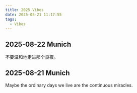 ```yaml
---
title: 2025 Vibes
date: 2025-08-21 11:17:55
tags:
  - Vibes
---
```


## 2025-08-22 Munich

不要温和地走进那个良夜。

## 2025-08-21 Munich

Maybe the ordinary days we live are the continuous miracles.
